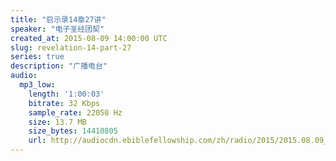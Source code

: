 ```yaml
---
title: "启示录14章27讲"
speaker: "电子圣经团契"
created_at: 2015-08-09 14:00:00 UTC
slug: revelation-14-part-27
series: true
description: "广播电台"
audio:
  mp3_low:
    length: '1:00:03'
    bitrate: 32 Kbps
    sample_rate: 22050 Hz
    size: 13.7 MB
    size_bytes: 14410805
    url: http://audiocdn.ebiblefellowship.com/zh/radio/2015/2015.08.09_EBF_-_Revelation_14_Part_27.mp3
---
```

